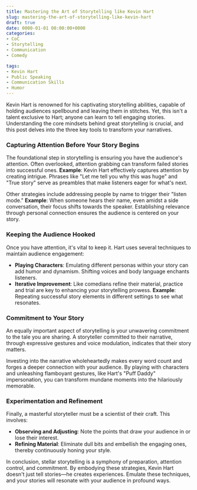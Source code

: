 ```yaml
---
title: Mastering the Art of Storytelling like Kevin Hart
slug: mastering-the-art-of-storytelling-like-kevin-hart
draft: true
date: 0000-01-01 00:00:00+0000
categories:
- CoC
- Storytelling
- Communication
- Comedy

tags:
- Kevin Hart
- Public Speaking
- Communication Skills
- Humor
---
```


Kevin Hart is renowned for his captivating storytelling abilities, capable of holding audiences spellbound and leaving them in stitches. Yet, this isn't a talent exclusive to Hart; anyone can learn to tell engaging stories. Understanding the core mindsets behind great storytelling is crucial, and this post delves into the three key tools to transform your narratives.

### Capturing Attention Before Your Story Begins

The foundational step in storytelling is ensuring you have the audience's attention. Often overlooked, attention grabbing can transform failed stories into successful ones. **Example**: Kevin Hart effectively captures attention by creating intrigue. Phrases like "Let me tell you why this was huge" and "True story" serve as preambles that make listeners eager for what's next.

Other strategies include addressing people by name to trigger their "listen mode." **Example**: When someone hears their name, even amidst a side conversation, their focus shifts towards the speaker. Establishing relevance through personal connection ensures the audience is centered on your story.

### Keeping the Audience Hooked

Once you have attention, it's vital to keep it. Hart uses several techniques to maintain audience engagement:

- **Playing Characters**: Emulating different personas within your story can add humor and dynamism. Shifting voices and body language enchants listeners.
- **Iterative Improvement**: Like comedians refine their material, practice and trial are key to enhancing your storytelling prowess. **Example**: Repeating successful story elements in different settings to see what resonates.

### Commitment to Your Story

An equally important aspect of storytelling is your unwavering commitment to the tale you are sharing. A storyteller committed to their narrative, through expressive gestures and voice modulation, indicates that their story matters.

Investing into the narrative wholeheartedly makes every word count and forges a deeper connection with your audience. By playing with characters and unleashing flamboyant gestures, like Hart's "Puff Daddy" impersonation, you can transform mundane moments into the hilariously memorable.

### Experimentation and Refinement

Finally, a masterful storyteller must be a scientist of their craft. This involves:

- **Observing and Adjusting**: Note the points that draw your audience in or lose their interest.
- **Refining Material**: Eliminate dull bits and embellish the engaging ones, thereby continuously honing your style.

In conclusion, stellar storytelling is a symphony of preparation, attention control, and commitment. By embodying these strategies, Kevin Hart doesn't just tell stories—he creates experiences. Emulate these techniques, and your stories will resonate with your audience in profound ways.
